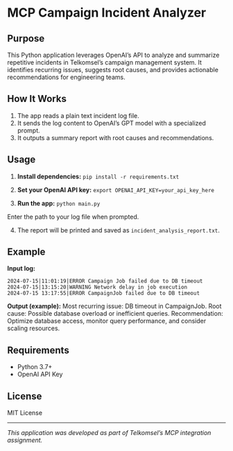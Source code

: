 # MCP Campaign Incident Analyzer

## Purpose
This Python application leverages OpenAI’s API to analyze and summarize repetitive incidents in Telkomsel’s campaign management system. It identifies recurring issues, suggests root causes, and provides actionable recommendations for engineering teams.

## How It Works
1. The app reads a plain text incident log file.
2. It sends the log content to OpenAI’s GPT model with a specialized prompt.
3. It outputs a summary report with root causes and recommendations.

## Usage

1. **Install dependencies:**
```pip install -r requirements.txt```

2. **Set your OpenAI API key:**
```export OPENAI_API_KEY=your_api_key_here```

3. **Run the app:**
```python main.py```

Enter the path to your log file when prompted.

4. The report will be printed and saved as `incident_analysis_report.txt`.

## Example

**Input log:**
```2024-07-15|10:32:01|ERROR Campaign Job failed due to DB timeout
2024-07-15|11:01:19|ERROR Campaign Job failed due to DB timeout
2024-07-15|13:15:20|WARNING Network delay in job execution
2024-07-15 13:17:55|ERROR CampaignJob failed due to DB timeout
```

**Output (example):**
Most recurring issue: DB timeout in CampaignJob. 
Root cause: Possible database overload or inefficient queries. 
Recommendation: Optimize database access, monitor query performance, and consider scaling resources.


## Requirements
- Python 3.7+
- OpenAI API Key

## License
MIT License

---

_This application was developed as part of Telkomsel’s MCP integration assignment._


